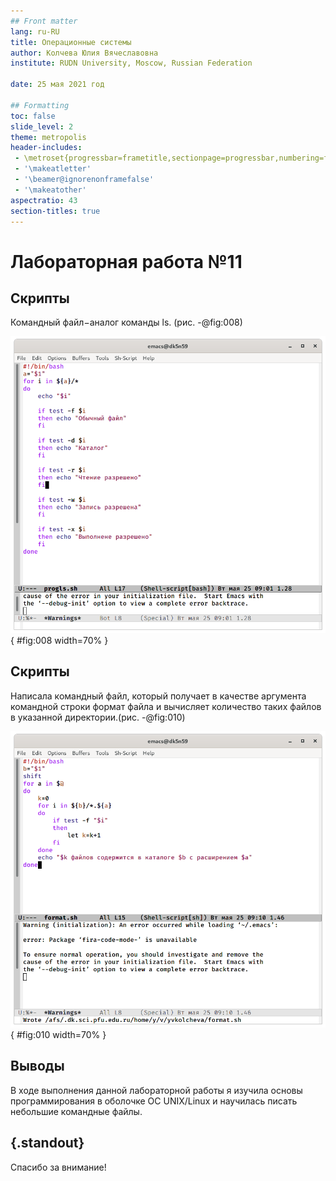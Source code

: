```yaml
---
## Front matter
lang: ru-RU
title: Операционные системы 
author: Колчева Юлия Вячеславовна
institute: RUDN University, Moscow, Russian Federation

date: 25 мая 2021 год

## Formatting
toc: false
slide_level: 2
theme: metropolis
header-includes: 
 - \metroset{progressbar=frametitle,sectionpage=progressbar,numbering=fraction}
 - '\makeatletter'
 - '\beamer@ignorenonframefalse'
 - '\makeatother'
aspectratio: 43
section-titles: true
---
```


# Лабораторная работа №11

## Скрипты

Командный  файл−аналог  команды ls.  (рис. -@fig:008)

![Третий скрипт](image/8.png){ #fig:008 width=70% }


## Скрипты

Написала командный файл, который получает в качестве аргумента командной строки формат файла и вычисляет количество таких файлов в указанной директории.(рис. -@fig:010)

![Четвертый скрипт](image/10.png){ #fig:010 width=70% }


## Выводы

В ходе выполнения данной лабораторной работы я изучила основы программирования  в  оболочке  ОС UNIX/Linux и  научилась писать небольшие командные файлы.


## {.standout}

Спасибо за внимание!
